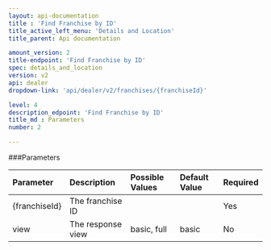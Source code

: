 ```yaml
---
layout: api-documentation
title : 'Find Franchise by ID'
title_active_left_menu: 'Details and Location'
title_parent: Api documentation

amount_version: 2
title-endpoint: 'Find Franchise by ID'
spec: details_and_location
version: v2
api: dealer
dropdown-link: 'api/dealer/v2/franchises/{franchiseId}'

level: 4
description_edpoint: 'Find Franchise by ID'
title_md : Parameters
number: 2

---
```



###Parameters

| Parameter     | Description                         | Possible Values             | Default Value | Required |
|:--------------|:------------------------------------|:----------------------------|:--------------|:---------|
| {franchiseId} | The franchise ID                    |                             |               | Yes      |
| view          | The response view                   | basic, full                 | basic         | No       |
